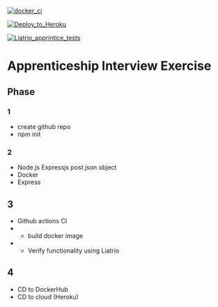[![docker_ci](https://github.com/snowmang1/Interview_ex/actions/workflows/docker_ci.yaml/badge.svg)](https://github.com/snowmang1/Interview_ex/actions/workflows/docker_ci.yaml)

[![Deploy_to_Heroku](https://github.com/snowmang1/Interview_ex/actions/workflows/heroku_deploy.yaml/badge.svg)](https://github.com/snowmang1/Interview_ex/actions/workflows/heroku_deploy.yaml)

[![Liatrio_apprintice_tests](https://github.com/snowmang1/Interview_ex/actions/workflows/liatrio_action.yaml/badge.svg)](https://github.com/snowmang1/Interview_ex/actions/workflows/liatrio_action.yaml)

# Apprenticeship Interview Exercise

## Phase
### 1
- create github repo
- npm init

### 2
- Node.js Expressjs post json object
- Docker
- Express

## 3
- Github actions CI
- - build docker image
- - Verify functionality using Liatrio

## 4
- CD to DockerHub
- CD to cloud (Heroku)
